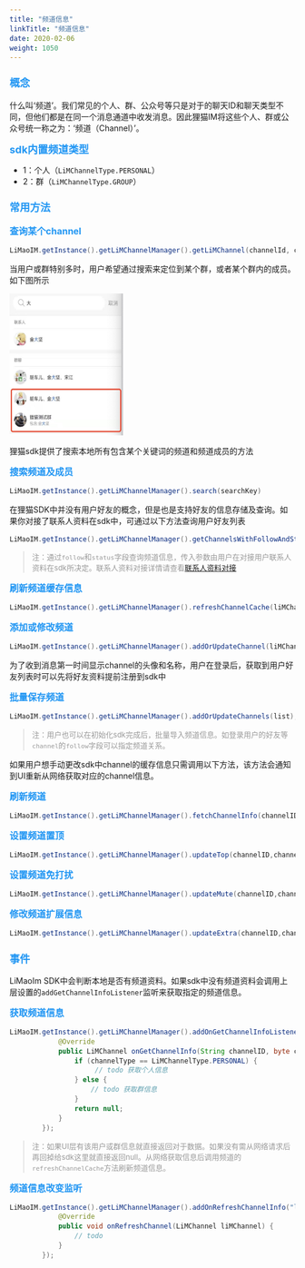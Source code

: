 ```yaml
---
title: "频道信息"
linkTitle: "频道信息"
date: 2020-02-06
weight: 1050
---
```


### <font color='#2196F3' size=4>概念</font>
什么叫‘频道’。我们常见的个人、群、公众号等只是对于的聊天ID和聊天类型不同，但他们都是在同一个消息通道中收发消息。因此狸猫IM将这些个人、群或公众号统一称之为：‘频道（Channel）’。

**<font color='#2196F3' size=4>sdk内置频道类型</font>**
* 1：个人（`LiMChannelType.PERSONAL`）
* 2：群（`LiMChannelType.GROUP`）

### <font color='#2196F3' size=4>常用方法</font>

**<font color='#2196F3' size=3>查询某个channel</font>**
```java
LiMaoIM.getInstance().getLiMChannelManager().getLiMChannel(channelId, channelType);
```
当用户或群特别多时，用户希望通过搜索来定位到某个群，或者某个群内的成员。如下图所示

<img src='search_channel.jpg' width=200 height=250/>

狸猫sdk提供了搜索本地所有包含某个关键词的频道和频道成员的方法

**<font color='#2196F3' size=3>搜索频道及成员</font>**
```java
LiMaoIM.getInstance().getLiMChannelManager().search(searchKey)
```

在狸猫SDK中并没有用户好友的概念，但是也是支持好友的信息存储及查询。如果你对接了联系人资料在sdk中，可通过以下方法查询用户好友列表
```java
LiMaoIM.getInstance().getLiMChannelManager().getChannelsWithFollowAndStatus(LiMChannelType.PERSONAL, 1, 1);
```
><font color='#999' size=2>注：通过`follow`和`status`字段查询频道信息，传入参数由用户在对接用户联系人资料在sdk所决定。联系人资料对接详情请查看[联系人资料对接](/docs/android)</font>

**<font color='#2196F3' size=3>刷新频道缓存信息</font>**
```java
LiMaoIM.getInstance().getLiMChannelManager().refreshChannelCache(liMChannel);
```

**<font color='#2196F3' size=3>添加或修改频道</font>**
```java
LiMaoIM.getInstance().getLiMChannelManager().addOrUpdateChannel(liMChannel);
```

为了收到消息第一时间显示channel的头像和名称，用户在登录后，获取到用户好友列表时可以先将好友资料提前注册到sdk中

**<font color='#2196F3' size=3>批量保存频道</font>**
```java
LiMaoIM.getInstance().getLiMChannelManager().addOrUpdateChannels(list);
```
><font color='#999' size=2>注：用户也可以在初始化sdk完成后，批量导入频道信息。如登录用户的好友等`channel`的`follow`字段可以指定频道关系。</font>

如果用户想手动更改sdk中channel的缓存信息只需调用以下方法，该方法会通知到UI重新从网络获取对应的channel信息。

**<font color='#2196F3' size=3>刷新频道</font>**
```java
LiMaoIM.getInstance().getLiMChannelManager().fetchChannelInfo(channelID,channelType);
```

**<font color='#2196F3' size=3>设置频道置顶</font>**
```java
LiMaoIM.getInstance().getLiMChannelManager().updateTop(channelID,channelType, isTop);
```
**<font color='#2196F3' size=3>设置频道免打扰</font>**
```java
LiMaoIM.getInstance().getLiMChannelManager().updateMute(channelID,channelType, isMute);
```
**<font color='#2196F3' size=3>修改频道扩展信息</font>**
```java
LiMaoIM.getInstance().getLiMChannelManager().updateExtra(channelID,channelType, HashMap)
```

### <font color='#2196F3' size=4>事件</font>

LiMaoIm SDK中会判断本地是否有频道资料。如果sdk中没有频道资料会调用上层设置的`addGetChannelInfoListener`监听来获取指定的频道信息。

**<font color='#2196F3' size=3>获取频道信息</font>**

```java
LiMaoIM.getInstance().getLiMChannelManager().addOnGetChannelInfoListener(new IGetChannelInfo() {
            @Override
            public LiMChannel onGetChannelInfo(String channelID, byte channelType, IChannelInfoListener iChannelInfoListener) {
                if (channelType == LiMChannelType.PERSONAL) {
                     // todo 获取个人信息
                } else {
                    // todo 获取群信息
                }
                return null;
            }
        });
```
><font size=2 color='#999'>注：如果UI层有该用户或群信息就直接返回对于数据。如果没有需从网络请求后再回掉给sdk这里就直接返回null。从网络获取信息后调用频道的`refreshChannelCache`方法刷新频道信息。</font>


**<font color='#2196F3' size=3>频道信息改变监听</font>**
```java
LiMaoIM.getInstance().getLiMChannelManager().addOnRefreshChannelInfo("listener_key", new IRefreshChannel() {
            @Override
            public void onRefreshChannel(LiMChannel liMChannel) {
                // todo
            }
        });
```
